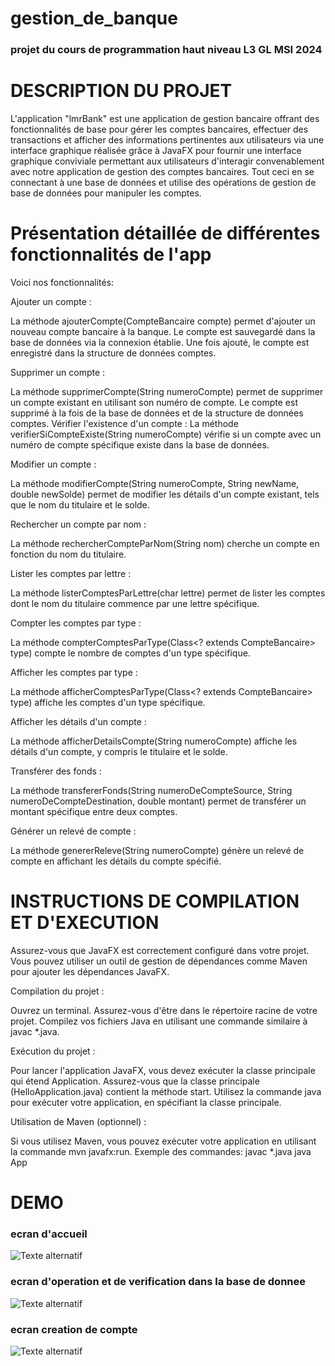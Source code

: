  # gestion_de_banque 

 ### projet du cours de programmation haut niveau L3 GL MSI 2024 

  
# DESCRIPTION DU PROJET 

L'application "lmrBank" est une application de gestion bancaire offrant des fonctionnalités de base pour gérer les comptes bancaires, effectuer des transactions et afficher des informations pertinentes aux utilisateurs via une interface graphique réalisée grâce à JavaFX pour fournir une interface graphique conviviale permettant aux utilisateurs d'interagir convenablement avec notre application de gestion des comptes bancaires.
Tout ceci en se connectant à une base de données et utilise des opérations de gestion de base de données pour manipuler les comptes.

# Présentation détaillée de différentes fonctionnalités de l'app

Voici nos fonctionnalités:

Ajouter un compte :

La méthode ajouterCompte(CompteBancaire compte) permet d'ajouter un nouveau compte bancaire à la banque.
Le compte est sauvegardé dans la base de données via la connexion établie.
Une fois ajouté, le compte est enregistré dans la structure de données comptes.

Supprimer un compte :

La méthode supprimerCompte(String numeroCompte) permet de supprimer un compte existant en utilisant son numéro de compte.
Le compte est supprimé à la fois de la base de données et de la structure de données comptes.
Vérifier l'existence d'un compte :
La méthode verifierSiCompteExiste(String numeroCompte) vérifie si un compte avec un numéro de compte spécifique existe dans la base de données.

Modifier un compte :

La méthode modifierCompte(String numeroCompte, String newName, double newSolde) permet de modifier les détails d'un compte existant, tels que le nom du titulaire et le solde.

Rechercher un compte par nom :

La méthode rechercherCompteParNom(String nom) cherche un compte en fonction du nom du titulaire.

Lister les comptes par lettre :

La méthode listerComptesParLettre(char lettre) permet de lister les comptes dont le nom du titulaire commence par une lettre spécifique.

Compter les comptes par type :

La méthode compterComptesParType(Class<? extends CompteBancaire> type) compte le nombre de comptes d'un type spécifique.

Afficher les comptes par type :

La méthode afficherComptesParType(Class<? extends CompteBancaire> type) affiche les comptes d'un type spécifique.

Afficher les détails d'un compte :

La méthode afficherDetailsCompte(String numeroCompte) affiche les détails d'un compte, y compris le titulaire et le solde.

Transférer des fonds :

La méthode transfererFonds(String numeroDeCompteSource, String numeroDeCompteDestination, double montant) permet de transférer un montant spécifique entre deux comptes.

Générer un relevé de compte :

La méthode genererReleve(String numeroCompte) génère un relevé de compte en affichant les détails du compte spécifié.

# INSTRUCTIONS DE COMPILATION ET D'EXECUTION

Assurez-vous que JavaFX est correctement configuré dans votre projet.
Vous pouvez utiliser un outil de gestion de dépendances comme Maven pour ajouter les dépendances JavaFX.

Compilation du projet :

Ouvrez un terminal.
Assurez-vous d'être dans le répertoire racine de votre projet.
Compilez vos fichiers Java en utilisant une commande similaire à javac *.java.

Exécution du projet :

Pour lancer l'application JavaFX, vous devez exécuter la classe principale qui étend Application.
Assurez-vous que la classe principale (HelloApplication.java) contient la méthode start.
Utilisez la commande java pour exécuter votre application, en spécifiant la classe principale.

Utilisation de Maven (optionnel) :

Si vous utilisez Maven, vous pouvez exécuter votre application en utilisant la commande mvn javafx:run.
Exemple des commandes:
javac *.java
java App

# DEMO 
### ecran d'accueil

![Texte alternatif](IMG/image1.png)

### ecran d'operation et de verification dans la base de donnee

![Texte alternatif](IMG/image2.png)

### ecran creation  de compte 
![Texte alternatif](IMG/image3.png)
